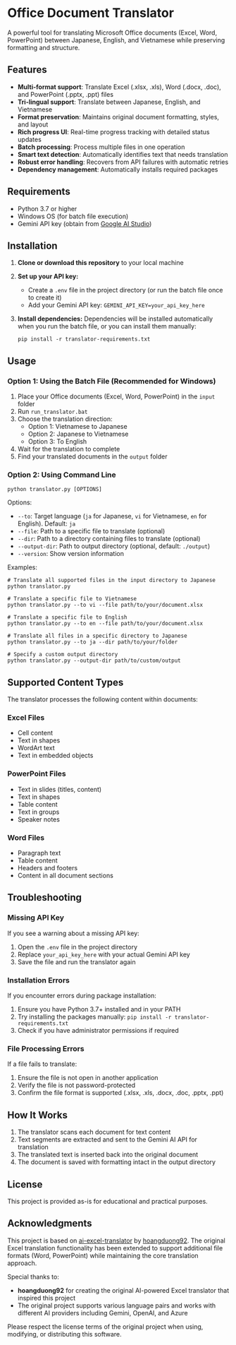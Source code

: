 # Office Document Translator

A powerful tool for translating Microsoft Office documents (Excel, Word, PowerPoint) between Japanese, English, and Vietnamese while preserving formatting and structure.

## Features

- **Multi-format support**: Translate Excel (.xlsx, .xls), Word (.docx, .doc), and PowerPoint (.pptx, .ppt) files
- **Tri-lingual support**: Translate between Japanese, English, and Vietnamese
- **Format preservation**: Maintains original document formatting, styles, and layout
- **Rich progress UI**: Real-time progress tracking with detailed status updates
- **Batch processing**: Process multiple files in one operation
- **Smart text detection**: Automatically identifies text that needs translation
- **Robust error handling**: Recovers from API failures with automatic retries
- **Dependency management**: Automatically installs required packages

## Requirements

- Python 3.7 or higher
- Windows OS (for batch file execution)
- Gemini API key (obtain from [Google AI Studio](https://aistudio.google.com/app/apikey))

## Installation

1. **Clone or download this repository** to your local machine

2. **Set up your API key:**
   - Create a `.env` file in the project directory (or run the batch file once to create it)
   - Add your Gemini API key: `GEMINI_API_KEY=your_api_key_here`

3. **Install dependencies:**
   Dependencies will be installed automatically when you run the batch file, or you can install them manually:
   ```
   pip install -r translator-requirements.txt
   ```

## Usage

### Option 1: Using the Batch File (Recommended for Windows)

1. Place your Office documents (Excel, Word, PowerPoint) in the `input` folder
2. Run `run_translator.bat`
3. Choose the translation direction:
   - Option 1: Vietnamese to Japanese
   - Option 2: Japanese to Vietnamese
   - Option 3: To English
4. Wait for the translation to complete
5. Find your translated documents in the `output` folder

### Option 2: Using Command Line

```
python translator.py [OPTIONS]
```

Options:
- `--to`: Target language (`ja` for Japanese, `vi` for Vietnamese, `en` for English). Default: `ja`
- `--file`: Path to a specific file to translate (optional)
- `--dir`: Path to a directory containing files to translate (optional)
- `--output-dir`: Path to output directory (optional, default: `./output`)
- `--version`: Show version information

Examples:
```
# Translate all supported files in the input directory to Japanese
python translator.py

# Translate a specific file to Vietnamese
python translator.py --to vi --file path/to/your/document.xlsx

# Translate a specific file to English
python translator.py --to en --file path/to/your/document.xlsx

# Translate all files in a specific directory to Japanese
python translator.py --to ja --dir path/to/your/folder

# Specify a custom output directory
python translator.py --output-dir path/to/custom/output
```

## Supported Content Types

The translator processes the following content within documents:

### Excel Files
- Cell content
- Text in shapes
- WordArt text
- Text in embedded objects

### PowerPoint Files
- Text in slides (titles, content)
- Text in shapes
- Table content
- Text in groups
- Speaker notes

### Word Files
- Paragraph text
- Table content
- Headers and footers
- Content in all document sections

## Troubleshooting

### Missing API Key
If you see a warning about a missing API key:
1. Open the `.env` file in the project directory
2. Replace `your_api_key_here` with your actual Gemini API key
3. Save the file and run the translator again

### Installation Errors
If you encounter errors during package installation:
1. Ensure you have Python 3.7+ installed and in your PATH
2. Try installing the packages manually: `pip install -r translator-requirements.txt`
3. Check if you have administrator permissions if required

### File Processing Errors
If a file fails to translate:
1. Ensure the file is not open in another application
2. Verify the file is not password-protected
3. Confirm the file format is supported (.xlsx, .xls, .docx, .doc, .pptx, .ppt)

## How It Works

1. The translator scans each document for text content
2. Text segments are extracted and sent to the Gemini AI API for translation
3. The translated text is inserted back into the original document
4. The document is saved with formatting intact in the output directory

## License

This project is provided as-is for educational and practical purposes.

## Acknowledgments

This project is based on [ai-excel-translator](https://github.com/hoangduong92/ai-excel-translator) by [hoangduong92](https://github.com/hoangduong92). The original Excel translation functionality has been extended to support additional file formats (Word, PowerPoint) while maintaining the core translation approach.

Special thanks to:
- **hoangduong92** for creating the original AI-powered Excel translator that inspired this project
- The original project supports various language pairs and works with different AI providers including Gemini, OpenAI, and Azure

Please respect the license terms of the original project when using, modifying, or distributing this software.
